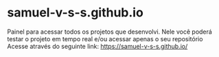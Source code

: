 # samuel-v-s-s.github.io
Painel para acessar todos os projetos que desenvolvi. Nele você poderá testar o projeto em tempo real e/ou acessar apenas o seu repositório
Acesse através do seguinte link: https://samuel-v-s-s.github.io/
